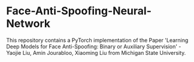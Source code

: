 # Face-Anti-Spoofing-Neural-Network

This repository contains a PyTorch implementation of the Paper 'Learning Deep Models for Face Anti-Spoofing: Binary or Auxiliary Supervision' - Yaojie Liu, Amin Jourabloo, Xiaoming Liu from Michigan State University.
